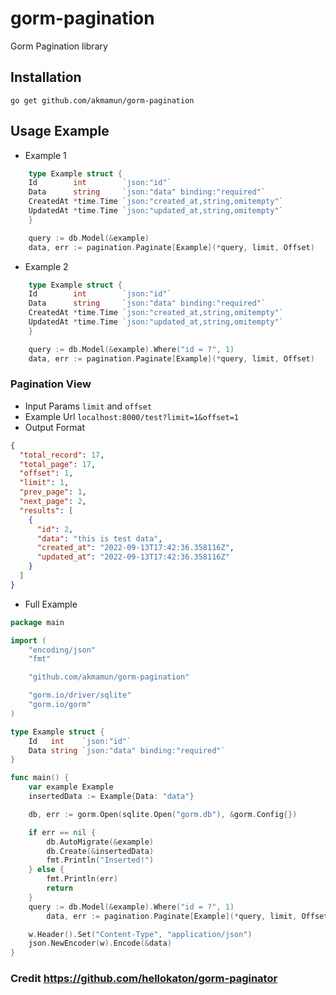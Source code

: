 # gorm-pagination
 Gorm Pagination library

## Installation 
```shell
go get github.com/akmamun/gorm-pagination
```

## Usage Example 
- Example 1
```go
    type Example struct {
    Id        int        `json:"id"`
    Data      string     `json:"data" binding:"required"`
    CreatedAt *time.Time `json:"created_at,string,omitempty"`
    UpdatedAt *time.Time `json:"updated_at,string,omitempty"`
    }

    query := db.Model(&example)
    data, err := pagination.Paginate[Example](*query, limit, Offset)

```
- Example 2
```go
    type Example struct {
    Id        int        `json:"id"`
    Data      string     `json:"data" binding:"required"`
    CreatedAt *time.Time `json:"created_at,string,omitempty"`
    UpdatedAt *time.Time `json:"updated_at,string,omitempty"`
    }

    query := db.Model(&example).Where("id = ?", 1)
    data, err := pagination.Paginate[Example](*query, limit, Offset)

```
### Pagination View
- Input Params `limit` and `offset`
- Example Url `localhost:8000/test?limit=1&offset=1`
- Output Format
```json
{
  "total_record": 17,
  "total_page": 17,
  "offset": 1,
  "limit": 1,
  "prev_page": 1,
  "next_page": 2,
  "results": [
    {
      "id": 2,
      "data": "this is test data",
      "created_at": "2022-09-13T17:42:36.358116Z",
      "updated_at": "2022-09-13T17:42:36.358116Z"
    }
  ]
}
```
- Full Example
```go
package main

import (
	"encoding/json"
	"fmt"

	"github.com/akmamun/gorm-pagination"  

	"gorm.io/driver/sqlite"
	"gorm.io/gorm"
)

type Example struct {
	Id   int    `json:"id"`
	Data string `json:"data" binding:"required"`
}

func main() {
	var example Example
	insertedData := Example{Data: "data"}

	db, err := gorm.Open(sqlite.Open("gorm.db"), &gorm.Config{})

	if err == nil {
		db.AutoMigrate(&example)
		db.Create(&insertedData)
		fmt.Println("Inserted!")
	} else {
		fmt.Println(err)
		return
	}
	query := db.Model(&example).Where("id = ?", 1)
        data, err := pagination.Paginate[Example](*query, limit, Offset)

	w.Header().Set("Content-Type", "application/json")
	json.NewEncoder(w).Encode(&data)
}
```
### Credit https://github.com/hellokaton/gorm-paginator
